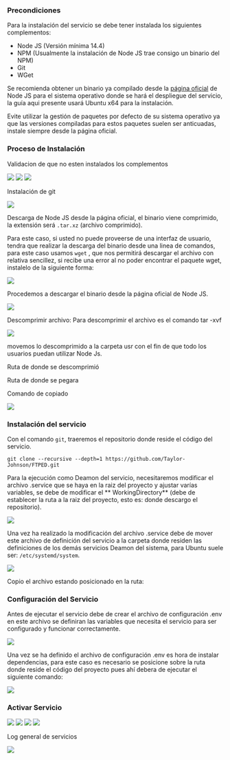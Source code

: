 ### Precondiciones

Para la instalación del servicio se debe tener instalada los siguientes complementos:

- Node JS (Versión mínima 14.4)
- NPM (Usualmente la instalación de Node JS trae consigo un binario del NPM)
- Git
- WGet

Se recomienda obtener un binario ya compilado desde
la [página oficial](https://nodejs.org/en/download/) de Node JS para el sistema operativo
donde se hará el despliegue del servicio, la guía aqui presente usará Ubuntu x64 para la
instalación.

Evite utilizar la gestión de paquetes por defecto de su sistema operativo ya que las
versiones compiladas para estos paquetes suelen ser anticuadas, instale siempre desde la
página oficial.

### Proceso de Instalación

Validacion de que no esten instalados los complementos

![](img/NPM-NotFound.svg)
![](img/Node-NotFound.svg)
![](img/Git-NotFound.svg)

Instalación de git

![](img/InstallGit.svg)

Descarga de Node JS desde la página oficial, el binario viene comprimido, la extensión
será `.tar.xz` (archivo comprimido).

Para este caso, si usted no puede proveerse de una interfaz de usuario, tendra que
realizar la descarga del binario desde una linea de comandos, para este caso usamos `wget`
, que nos permitirá descargar el archivo con relativa sencillez, si recibe una error al no
poder encontrar el paquete wget, instalelo de la siguiente forma:

![](img/InstallWGET.svg)

Procedemos a descargar el binario desde la página oficial de Node JS.

![](img/RequestNodeTar.svg)

Descomprimir archivo: Para descomprimir el archivo es el comando tar -xvf

![](img/TarNode.svg)

movemos lo descomprimido a la carpeta usr con el fin de que todo los usuarios puedan
utilizar Node Js.

Ruta de donde se descomprimió

Ruta de donde se pegara

Comando de copiado

![](img/CopyRecursively.svg)

### Instalación del servicio

Con el comando `git`, traeremos el repositorio donde reside el código del servicio.

`git clone --recursive --depth=1 https://github.com/Taylor-Johnson/FTPED.git`

Para la ejecución como Deamon del servicio, necesitaremos modificar el archivo .service
que se haya en la raiz del proyecto y ajustar varías variables, se debe de modificar el **
WorkingDirectory** (debe de establecer la ruta a la raiz del proyecto, esto es: donde
descargo el repositorio).

![](img/CatService.svg)

Una vez ha realizado la modificación del archivo .service debe de mover este archivo de
definición del servicio a la carpeta donde residen las definiciones de los demás servicios
Deamon del sistema, para Ubuntu suele ser: `/etc/systemd/system`.

![](img/EtcSystemd.svg)

Copio el archivo estando posicionado en la ruta:

### Configuración del Servicio

Antes de ejecutar el servicio debe de crear el archivo de configuración .env en este
archivo se definiran las variables que necesita el servicio para ser configurado y
funcionar correctamente.

![](img/EnvFile.svg)

Una vez se ha definido el archivo de configuración .env es hora de instalar dependencias,
para este caso es necesario se posicione sobre la ruta donde reside el código del proyecto
pues ahí debera de ejecutar el siguiente comando:

![](img/NPM-Install.svg)

### Activar Servicio

![](img/ReloadDeamon.svg)
![](img/EnableService.svg)
![](img/StartService.svg)
![](img/StatusService.svg)

Log general de servicios

![](img/LogService.svg)
